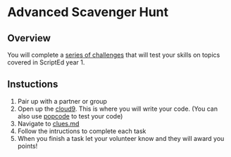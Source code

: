 # Advanced Scavenger Hunt

## Overview
You will complete a [series of challenges](clues.md) that will test your skills on topics covered in ScriptEd year 1. 

## Instuctions 
1. Pair up with a partner or group
2. Open up the [cloud9](https://c9.io/). This is where you will write your code. (You can also use [popcode](https://popcode.org/) to test your code)
4. Navigate to [clues.md](clues.md)
5. Follow the intructions to complete each task
6. When you finish a task let your volunteer know and they will award you points!










